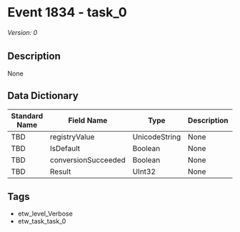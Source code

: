 # Event 1834 - task_0
###### Version: 0

## Description
None

## Data Dictionary
|Standard Name|Field Name|Type|Description|Sample Value|
|---|---|---|---|---|
|TBD|registryValue|UnicodeString|None|`None`|
|TBD|IsDefault|Boolean|None|`None`|
|TBD|conversionSucceeded|Boolean|None|`None`|
|TBD|Result|UInt32|None|`None`|

## Tags
* etw_level_Verbose
* etw_task_task_0